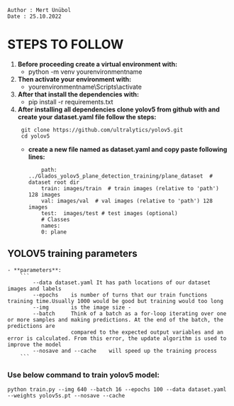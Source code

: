 ```
Author : Mert Ünübol
Date : 25.10.2022
```
STEPS TO FOLLOW
===============
 1. **Before proceeding create a virtual environment with:**  
    - python -m venv yourenvironmentname
 2. **Then activate your environment with:**  
    - yourenvironmentname\Scripts\activate 
 3. **After that install the dependencies with:** 
    - pip install -r requirements.txt
 4. **After installing all dependencies clone yolov5 from github with and create your dataset.yaml file follow the steps:**
    ```
     git clone https://github.com/ultralytics/yolov5.git
     cd yolov5
    ```
    - **create a new file named as dataset.yaml and copy paste following lines:**
        ```
            path: ../Glados_yolov5_plane_detection_training/plane_dataset  # dataset root dir
            train: images/train  # train images (relative to 'path') 128 images
            val: images/val  # val images (relative to 'path') 128 images
            test:  images/test # test images (optional)
            # Classes 
            names:
            0: plane
        ```
  

## **YOLOV5 training parameters**
    - **parameters**:
        ```
            --data dataset.yaml It has path locations of our dataset images and labels 
            --epochs    is number of turns that our train functions training time.Usually 1000 would be good but training would too long
            --img       is the image size -
            --batch     Think of a batch as a for-loop iterating over one or more samples and making predictions. At the end of the batch, the predictions are  
                        compared to the expected output variables and an error is calculated. From this error, the update algorithm is used to improve the model
            --nosave and --cache    will speed up the training process
        ```
### **Use below command to train yolov5 model**:
    python train.py --img 640 --batch 16 --epochs 100 --data dataset.yaml --weights yolov5s.pt --nosave --cache 